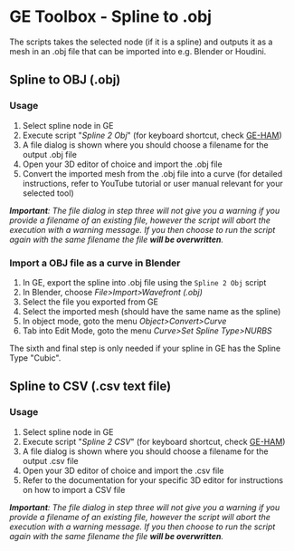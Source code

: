 # GE Toolbox - Spline to .obj

The scripts takes the selected node (if it is a spline) and outputs it as a mesh in an .obj file that can be imported into e.g. Blender or Houdini.

## Spline to OBJ (.obj)

### Usage
1. Select spline node in GE
2. Execute script "*Spline 2 Obj*" (for keyboard shortcut, check [GE-HAM](https://github.com/w33zl/GE-Hotkeys-and-Macros))
3. A file dialog is shown where you should choose a filename for the output .obj file
4. Open your 3D editor of choice and import the .obj file
5. Convert the imported mesh from the .obj file into a curve (for detailed instructions, refer to YouTube tutorial or user manual relevant for your selected tool)

*__Important__: The file dialog in step three will not give you a warning if you provide a filename of an existing file, however the script will abort the execution with a warning message. If you then choose to run the script again with the same filename the file **will be overwritten**.*


### Import a OBJ file as a curve in Blender

1. In GE, export the spline into .obj file using the `Spline 2 Obj` script
2. In Blender, choose *File>Import>Wavefront (.obj)*
3. Select the file you exported from GE
4. Select the imported mesh (should have the same name as the spline)
5. In object mode, goto the menu *Object>Convert>Curve*
6. Tab into Edit Mode, goto the menu *Curve>Set Spline Type>NURBS*

The sixth and final step is only needed if your spline in GE has the Spline Type "Cubic".



## Spline to CSV (.csv text file)

### Usage
1. Select spline node in GE
2. Execute script "*Spline 2 CSV*" (for keyboard shortcut, check [GE-HAM](https://github.com/w33zl/GE-Hotkeys-and-Macros))
3. A file dialog is shown where you should choose a filename for the output .csv file
4. Open your 3D editor of choice and import the .csv file
5. Refer to the documentation for your specific 3D editor for instructions on how to import a CSV file

*__Important__: The file dialog in step three will not give you a warning if you provide a filename of an existing file, however the script will abort the execution with a warning message. If you then choose to run the script again with the same filename the file **will be overwritten**.*
